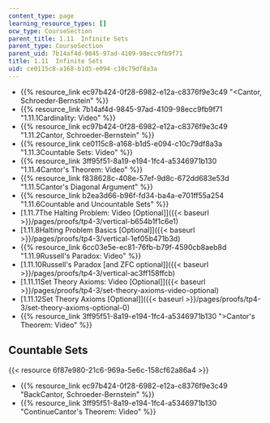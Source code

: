 ```yaml
---
content_type: page
learning_resource_types: []
ocw_type: CourseSection
parent_title: 1.11  Infinite Sets
parent_type: CourseSection
parent_uid: 7b14af4d-9845-97ad-4109-98ecc9fb9f71
title: 1.11  Infinite Sets
uid: ce0115c8-a168-b1d5-e094-c10c79df8a3a
---
```


*   {{% resource_link ec97b424-0f28-6982-e12a-c8376f9e3c49 "\<Cantor, Schroeder-Bernstein" %}}
*   {{% resource_link 7b14af4d-9845-97ad-4109-98ecc9fb9f71 "1.11.1Cardinality: Video" %}}
*   {{% resource_link ec97b424-0f28-6982-e12a-c8376f9e3c49 "1.11.2Cantor, Schroeder-Bernstein" %}}
*   {{% resource_link ce0115c8-a168-b1d5-e094-c10c79df8a3a "1.11.3Countable Sets: Video" %}}
*   {{% resource_link 3ff95f51-8a19-e194-1fc4-a5346971b130 "1.11.4Cantor's Theorem: Video" %}}
*   {{% resource_link f838628c-408e-57ef-9d8c-672dd683e53d "1.11.5Cantor's Diagonal Argument" %}}
*   {{% resource_link b2ea3d66-b96f-fd34-ba4a-e701ff55a254 "1.11.6Countable and Uncountable Sets" %}}
*   [1.11.7The Halting Problem: Video \[Optional\]]({{< baseurl >}}/pages/proofs/tp4-3/vertical-b654b1f1c6e1)
*   [1.11.8Halting Problem Basics \[Optional\]]({{< baseurl >}}/pages/proofs/tp4-3/vertical-1ef05b471b3d)
*   {{% resource_link 6cc03e5e-ec81-76fb-b79f-4590cb8aeb8d "1.11.9Russell's Paradox: Video" %}}
*   [1.11.10Russell's Paradox \[and ZFC optional\]]({{< baseurl >}}/pages/proofs/tp4-3/vertical-ac3ff158ffcb)
*   [1.11.11Set Theory Axioms: Video \[Optional\]]({{< baseurl >}}/pages/proofs/tp4-3/set-theory-axioms-video-optional)
*   [1.11.12Set Theory Axioms \[Optional\]]({{< baseurl >}}/pages/proofs/tp4-3/set-theory-axioms-optional-0)
*   {{% resource_link 3ff95f51-8a19-e194-1fc4-a5346971b130 "\>Cantor's Theorem: Video" %}}

Countable Sets
--------------

{{< resource 6f87e980-21c6-969a-5e6c-158cf62a86a4 >}}

*   {{% resource_link ec97b424-0f28-6982-e12a-c8376f9e3c49 "BackCantor, Schroeder-Bernstein" %}}
*   {{% resource_link 3ff95f51-8a19-e194-1fc4-a5346971b130 "ContinueCantor's Theorem: Video" %}}